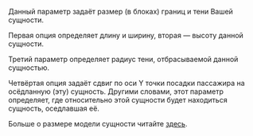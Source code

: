 Данный параметр задаёт размер (в блоках) границ и тени Вашей сущности.

Первая опция определяет длину и ширину, вторая — высоту данной сущности.

Третий параметр определяет радиус тени, отбрасываемой данной сущностью.

Четвёртая опция задаёт сдвиг по оси Y точки посадки пассажира на осёдланную (эту) сущность. Другими словами, этот параметр определяет, где относительно этой сущности будет находиться сущность, оседлавшая её.

Больше о размере модели сущности читайте [здесь](https://mcreator.net/wiki/entity-model-sizes).
